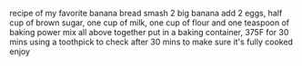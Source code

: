 recipe of my favorite banana bread
smash 2 big banana
add 2 eggs, half cup of brown sugar, one cup of milk, one cup of flour and one teaspoon of baking power
mix all above together
put in a baking container, 375F for 30 mins
using a toothpick to check after 30 mins to make sure it's fully cooked
enjoy